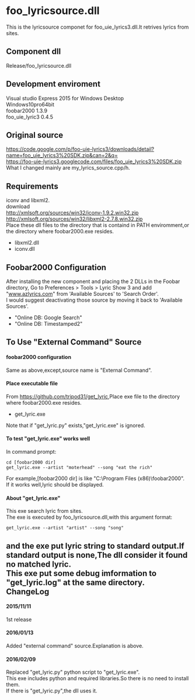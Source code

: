 foo_lyricsource.dll
=====
This is the lyricsource componet for foo_uie_lyrics3.dll.It retrives lyrics from sites.  

Component dll  
-----
Release/foo_lyricsource.dll  

Development enviroment  
-----
Visual studio Express 2015 for Windows Desktop  
Windows10pro64bit  
foobar2000 1.3.9  
foo_uie_lyric3 0.4.5  

Original source
-----
<https://code.google.com/p/foo-uie-lyrics3/downloads/detail?name=foo_uie_lyrics3%20SDK.zip&can=2&q=>  
<https://foo-uie-lyrics3.googlecode.com/files/foo_uie_lyrics3%20SDK.zip>  
What I changed mainly are my_lyrics_source.cpp/h.  

Requirements  
-----
iconv and libxml2.  
download  
<http://xmlsoft.org/sources/win32/iconv-1.9.2.win32.zip>  
<http://xmlsoft.org/sources/win32/libxml2-2.7.8.win32.zip>  
Place these dll files to the directory that is containd in PATH enviromment,or the directory where foobar2000.exe resides.  

+ libxml2.dll  
+ iconv.dll  

Foobar2000 Configuration  
-----
After installing the new component and placing the 2 DLLs in the Foobar directory, Go to Preferences > Tools > Lyric Show 3 and add "www.azlyrics.com" from 'Available Sources' to 'Search Order'.  
I would suggest deactivating those source by moving it back to 'Available Sources'.  

+ "Online DB: Google Search"  
+ "Online DB: Timestamped2"  

To Use "External Command" Source  
-----
#### foobar2000 configuration
Same as above,except,source name is "External Command".  

#### Place executable file
From <https://github.com/tripod31/get_lyric>,Place exe file to the directory where foobar2000.exe resides.  

+    get_lyric.exe  

Note that if "get_lyric.py" exists,"get_lyric.exe" is ignored.

#### To test "get_lyric.exe" works well
In command prompt:  
```
cd [foobar2000 dir]
get_lyric.exe --artist "moterhead" --song "eat the rich"
```
For example,[foobar2000 dir] is like "C:\Program Files (x86)\foobar2000\".  
If it works well,lyric should be displayed.

#### About "get_lyric.exe"
This exe search lyric from sites.  
The exe is executed by foo_lyricsource.dll,with this argument format:  
```
get_lyric.exe --artist "artist" --song "song"  
```
and the exe put lyric string to standard output.If standard output is none,The dll consider it found no matched lyric.  
This exe put some debug imformation to "get_lyric.log" at the same directory.  
ChangeLog  
-----
#### 2015/11/11  
1st release  

#### 2016/01/13  
Added "external command" source.Explanation is above.  

#### 2016/02/09  
Replaced "get_lyric.py" python script to "get_lyric.exe".  
This exe includes python and required libraries.So there is no need to install them.  
If  there is "get_lyric.py",the dll uses it.  
